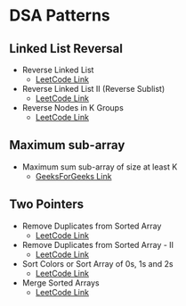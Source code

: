 # DSA Patterns

## Linked List Reversal

- Reverse Linked List
  - [LeetCode Link](https://leetcode.com/problems/reverse-linked-list/) 
- Reverse Linked List II (Reverse Sublist)
  - [LeetCode Link](https://leetcode.com/problems/reverse-linked-list-ii/) 
- Reverse Nodes in K Groups
  - [LeetCode Link](https://leetcode.com/problems/reverse-nodes-in-k-group/) 


## Maximum sub-array

- Maximum sum sub-array of size at least K
  - [GeeksForGeeks Link](https://www.geeksforgeeks.org/problems/largest-sum-subarray-of-size-at-least-k3121/1)


## Two Pointers

- Remove Duplicates from Sorted Array
  - [LeetCode Link](https://leetcode.com/problems/remove-duplicates-from-sorted-array/description/)
- Remove Duplicates from Sorted Array - II
  - [LeetCode Link](https://leetcode.com/problems/remove-duplicates-from-sorted-array-ii/description/)
- Sort Colors or Sort Array of 0s, 1s and 2s
  - [LeetCode Link](https://leetcode.com/problems/sort-colors/description/)
- Merge Sorted Arrays
  - [LeetCode Link](https://leetcode.com/problems/merge-sorted-array/description/)
